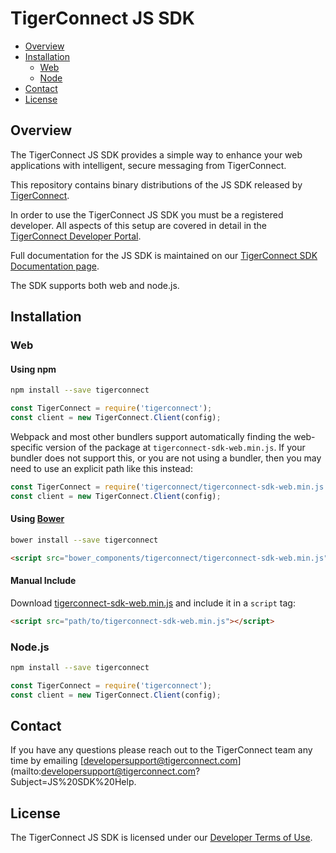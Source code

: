 # TigerConnect JS SDK

<!-- MarkdownTOC depth=3 autolink=true bracket=round -->

  - [Overview](#overview)
  - [Installation](#installation)
    - [Web](#web)
    - [Node](#node)
  - [Contact](#contact)
  - [License](#license)

<!-- /MarkdownTOC -->

## Overview

The TigerConnect JS SDK provides a simple way to enhance your web applications with intelligent, secure messaging from TigerConnect.

This repository contains binary distributions of the JS SDK released by [TigerConnect](https://tigerconnect.com/).

In order to use the TigerConnect JS SDK you must be a registered developer. All aspects of this setup are covered in detail in the [TigerConnect Developer Portal](https://developer.tigertext.com/docs).

Full documentation for the JS SDK is maintained on our [TigerConnect SDK Documentation page](https://tigerconnect.github.io/js-sdk).

The SDK supports both web and node.js.

## Installation

### Web

#### Using npm

```sh
npm install --save tigerconnect
```

```js
const TigerConnect = require('tigerconnect');
const client = new TigerConnect.Client(config);
```

Webpack and most other bundlers support automatically finding the web-specific version of the package at `tigerconnect-sdk-web.min.js`. If your bundler does not support this, or you are not using a bundler, then you may need to use an explicit path like this instead:

```js
const TigerConnect = require('tigerconnect/tigerconnect-sdk-web.min.js');
const client = new TigerConnect.Client(config);
```

#### Using [Bower](http://bower.io)

```sh
bower install --save tigerconnect
```

```html
<script src="bower_components/tigerconnect/tigerconnect-sdk-web.min.js"></script>
```

#### Manual Include

Download [tigerconnect-sdk-web.min.js](https://raw.githubusercontent.com/tigerconnect/js-sdk/master/tigerconnect-sdk-web.min.js) and include it in a `script` tag:

```html
<script src="path/to/tigerconnect-sdk-web.min.js"></script>
```

### Node.js

```sh
npm install --save tigerconnect
```

```js
const TigerConnect = require('tigerconnect');
const client = new TigerConnect.Client(config);
```

## Contact

If you have any questions please reach out to the TigerConnect team any time by emailing [developersupport@tigerconnect.com](mailto:developersupport@tigerconnect.com?Subject=JS%20SDK%20Help.

## License

The TigerConnect JS SDK is licensed under our [Developer Terms of Use](https://tigerconnect.com/terms/end-user-terms-use-license-agreement/).
